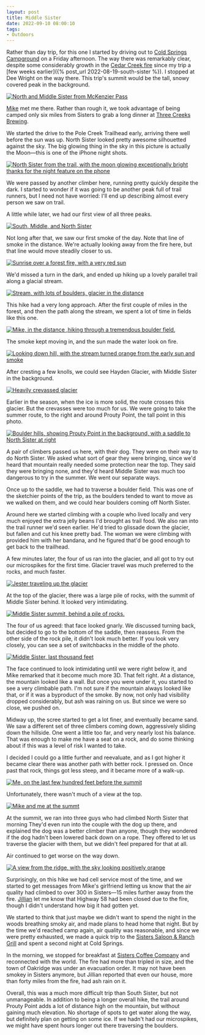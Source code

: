 ```yaml
---
layout: post 
title: Middle Sister
date: 2022-09-10 08:00:10
tags:
- Outdoors
---
```


Rather than day trip, for this one I started by driving out to [Cold Springs Campground](https://www.fs.usda.gov/recarea/deschutes/recarea/?recid=38592) on a Friday afternoon. The way there was remarkably clear, despite some considerably growth in the [Cedar Creek fire](https://en.wikipedia.org/wiki/Cedar_Creek_Fire) since my trip a [few weeks earlier]({% post_url 2022-08-19-south-sister %}). I stopped at Dee Wright on the way there. This trip's summit would be the tall, snowy covered peak in the background.

<a data-flickr-embed="true" href="https://www.flickr.com/photos/marriageat10mph/52401226483/in/album-72177720302581782/" title="North and Middle Sister from McKenzier Pass"><img src="https://live.staticflickr.com/65535/52401226483_2ece9c230a_3k.jpg"  alt="North and Middle Sister from McKenzier Pass"></a>

[Mike](https://mikepsaris.com) met me there. Rather than rough it, we took advantage of being camped only six miles from Sisters to grab a long dinner at [Three Creeks Brewing](https://www.threecreeksbrewing.com/). 

We started the drive to the Pole Creek Trailhead early, arriving there well before the sun was up. North Sister looked pretty awesome silhouetted against the sky. The big glowing thing in the sky in this picture is actually the Moon&mdash;this is one of the iPhone night shots.

<a data-flickr-embed="true" href="https://www.flickr.com/photos/marriageat10mph/52400729116/in/album-72177720302581782/" title="IMG_4950"><img src="https://live.staticflickr.com/65535/52400729116_f26f6f5174_3k.jpg"  alt="North Sister from the trail, with the moon glowing exceptionally bright thanks for the night feature on the phone"></a>

We were passed by another climber here, running pretty quickly despite the dark. I started to wonder if it was going to be another peak full of trail runners, but I need not have worried: I'll end up describing almost every person we saw on trail. 

A little while later, we had our first view of all three peaks.

<a data-flickr-embed="true" href="https://www.flickr.com/photos/marriageat10mph/52401161345/in/album-72177720302581782/" title="IMG_4951"><img src="https://live.staticflickr.com/65535/52401161345_964bd93ec5_3k.jpg"  alt="South, Middle, and North Sister"></a>

Not long after that, we saw our first smoke of the day. Note that line of smoke in the distance. We're actually looking away from the fire here, but that line would move steadily closer to us.

<a data-flickr-embed="true" href="https://www.flickr.com/photos/marriageat10mph/52400731116/in/album-72177720302581782/" title="PXL_20220910_134412525"><img src="https://live.staticflickr.com/65535/52400731116_bb339f5056_3k.jpg"  alt="Sunrise over a forest fire, with a very red sun"></a>

We'd missed a turn in the dark, and ended up hiking up a lovely parallel trail along a glacial stream.

<a data-flickr-embed="true" href="https://www.flickr.com/photos/marriageat10mph/52400728886/in/album-72177720302581782/" title="IMG_4952"><img src="https://live.staticflickr.com/65535/52400728886_3805d0c27b_3k.jpg"  alt="Stream, with lots of boulders, glacier in the distance"></a>

This hike had a very long approach. After the first couple of miles in the forest, and then the path along the stream, we spent a lot of time in fields like this one.

<a data-flickr-embed="true" href="https://www.flickr.com/photos/marriageat10mph/52401229303/in/album-72177720302581782/" title="IMG_4954"><img src="https://live.staticflickr.com/65535/52401229303_44af4bfdde_3k.jpg"  alt="Mike, in the distance ,hiking through a tremendous boulder field."></a>

The smoke kept moving in, and the sun made the water look on fire.

<a data-flickr-embed="true" href="https://www.flickr.com/photos/marriageat10mph/52401019124/in/album-72177720302581782/" title="PXL_20220910_152633769.MP"><img src="https://live.staticflickr.com/65535/52401019124_8fc2aa65f8_3k.jpg"  alt="Looking down hill, with the stream turned orange from the early sun and smoke"></a>

After cresting a few knolls, we could see Hayden Glacier, with Middle Sister in the background.

<a data-flickr-embed="true" href="https://www.flickr.com/photos/marriageat10mph/52400217642/in/album-72177720302581782/" title="PXL_20220910_162212819.MP"><img src="https://live.staticflickr.com/65535/52400217642_26a77a692b_3k.jpg"  alt="Heavily crevassed glacier"></a>

Earlier in the season, when the ice is more solid, the route crosses this glacier. But the crevasses were too much for us. We were going to take the summer route, to the right and around Prouty Point, the tall point in this photo. 

<a data-flickr-embed="true" href="https://www.flickr.com/photos/marriageat10mph/52401163740/in/album-72177720302581782/" title="IMG_4957"><img src="https://live.staticflickr.com/65535/52401163740_ca40d852c6_3k.jpg"  alt="Boulder hills, showing Prouty Point in the background, with a saddle to North Sister at right"></a>

A pair of climbers passed us here, with their dog. They were on their way to do North Sister. We asked what sort of gear they were bringing, since we'd heard that mountain really needed some protection near the top. They said they were bringing none, and they'd heard Middle Sister was much too dangerous to try in the summer. We went our separate ways. 

Once up to the saddle, we had to traverse a boulder field. This was one of the sketchier points of the trip, as the boulders tended to want to move as we walked on them, and we could hear boulders coming off North Sister.

Around here we started climbing with a couple who lived locally and very much enjoyed the extra jelly beans I'd brought as trail food. We also ran into the trail runner we'd seen earlier. He'd tried to glissade down the glacier, but fallen and cut his knee pretty bad. The woman we were climbing with provided him with her bandana, and he figured that'd be good enough to get back to the trailhead. 

A few minutes later, the four of us ran into the glacier, and all got to try out our microspikes for the first time. Glacier travel was much preferred to the rocks, and much faster.

<a data-flickr-embed="true" href="https://www.flickr.com/photos/marriageat10mph/52401228368/in/album-72177720302581782/" title="IMG_4958"><img src="https://live.staticflickr.com/65535/52401228368_a63b30f6ce_3k.jpg"  alt="Jester traveling up the glacier"></a>

At the top of the glacier, there was a large pile of rocks, with the summit of Middle Sister behind. It looked very intimidating.

<a data-flickr-embed="true" href="https://www.flickr.com/photos/marriageat10mph/52400728571/in/album-72177720302581782/" title="IMG_4959"><img src="https://live.staticflickr.com/65535/52400728571_c16033c92a_3k.jpg"  alt="Middle Sister summit, behind a pile of rocks."></a>

The four of us agreed: that face looked gnarly. We discussed turning back, but decided to go to the bottom of the saddle, then reassess. From the other side of the rock pile, it didn't look much better. If you look very closely, you can see a set of switchbacks in the middle of the photo.

<a data-flickr-embed="true" href="https://www.flickr.com/photos/marriageat10mph/52400217347/in/album-72177720302581782/" title="PXL_20220910_190235548.MP"><img src="https://live.staticflickr.com/65535/52400217347_1ac7156b02_3k.jpg"  alt="Middle Sister, last thousand feet"></a>

The face continued to look intimidating until we were right below it, and Mike remarked that it become much more 3D. That felt right. At a distance, the mountain looked like a wall. But once you were under it, you started to see a very climbable path. I'm not sure if the mountain always looked like that, or if it was a byproduct of the smoke. By now, not only had visibility dropped considerably, but ash was raining on us. But since we were so close, we pushed on.

Midway up, the scree started to get a lot finer, and eventually became sand. We saw a different set of three climbers coming down, aggressively sliding down the hillside. One went a little too far, and very nearly lost his balance. That was enough to make me have a seat on a rock, and do some thinking about if this was a level of risk I wanted to take.

I decided I could go a little further and reevaluate, and as I got higher it became clear there was another path with better rock. I pressed on. Once past that rock, things got less steep, and it became more of a walk-up.

<a data-flickr-embed="true" href="https://www.flickr.com/photos/marriageat10mph/52401161990/in/album-72177720302581782/" title="PXL_20220910_202957206"><img src="https://live.staticflickr.com/65535/52401161990_06cc039033_3k.jpg"  alt="Me, on the last few hundred feet before the summit"></a>

Unfortunately, there wasn't much of a view at the top.

<a data-flickr-embed="true" href="https://www.flickr.com/photos/marriageat10mph/52400727906/in/album-72177720302581782/" title="PXL_20220910_210136221.MP"><img src="https://live.staticflickr.com/65535/52400727906_4baddc86ee_3k.jpg"  alt="Mike and me at the summt"></a>

At the summit, we ran into three guys who had climbed North Sister that morning They'd even run into the couple with the dog up there, and explained the dog was a better climber than anyone, though they wondered if the dog hadn't been lowered back down on a rope. They offered to let us traverse the glacier with them, but we didn't feel prepared for that at all. 

Air continued to get worse on the way down.

<a data-flickr-embed="true" href="https://www.flickr.com/photos/marriageat10mph/52400731206/in/album-72177720302581782/" title="IMG_4960"><img src="https://live.staticflickr.com/65535/52400731206_1155ff6f35_3k.jpg"  alt="A view from the ridge, with the sky looking positively orange"></a>

Surprisingly, on this hike we had cell service most of the time, and we started to get messages from Mike's girlfriend letting us know that the air quality had climbed to over 300 in Sisters&mdash;15 miles further away from the fire. [Jillian](https://www.jillianschmidt.com) let me know that Highway 58 had been closed due to the fire, though I didn't understand how big it had gotten yet. 

We started to think that just maybe we didn't want to spend the night in the woods breathing smoky air, and made plans to head home that night. But by the time we'd reached camp again, air quality was reasonable, and since we were pretty exhausted, we made a quick trip to the [Sisters Saloon & Ranch Grill](https://sisterssaloon.net/) and spent a second night at Cold Springs.

In the morning, we stopped for breakfast at [Sisters Coffee Company](https://www.sisterscoffee.com/) and reconnected with the world. The fire had more than tripled in size, and the town of Oakridge was under an evacuation order. It may not have been smokey in Sisters anymore, but Jillian reported that even our house, more than forty miles from the fire, had ash rain on it. 

Overall, this was a much more difficult trip than South Sister, but not unmanageable. In addition to being a longer overall hike, the trail around Prouty Point adds a lot of distance high on the mountain, but without gaining much elevation. No shortage of spots to get water along the way, but definitely plan on getting on some ice. If we hadn't had our microspikes, we might have spent hours longer out there traversing the boulders.

<script async src="//embedr.flickr.com/assets/client-code.js" charset="utf-8"></script>
